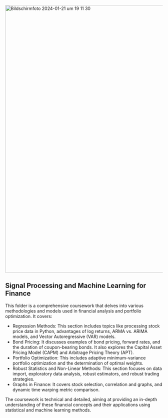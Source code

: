 <img width="856" alt="Bildschirmfoto 2024-01-21 um 19 11 30" src="https://github.com/rflepp/machine_learning_for_finance/assets/48092685/eb8d48d6-c303-48e0-9d53-b04271055dd8">

## Signal Processing and Machine Learning for Finance

This folder is a comprehensive coursework that delves into various methodologies and models used in financial analysis and portfolio optimization. It covers:

- Regression Methods: This section includes topics like processing stock price data in Python, advantages of log returns, ARMA vs. ARIMA models, and Vector Autoregressive (VAR) models.
- Bond Pricing: It discusses examples of bond pricing, forward rates, and the duration of coupon-bearing bonds. It also explores the Capital Asset Pricing Model (CAPM) and Arbitrage Pricing Theory (APT).
- Portfolio Optimization: This includes adaptive minimum-variance portfolio optimization and the determination of optimal weights.
- Robust Statistics and Non-Linear Methods: This section focuses on data import, exploratory data analysis, robust estimators, and robust trading strategies.
- Graphs in Finance: It covers stock selection, correlation and graphs, and dynamic time warping metric comparison.
  
The coursework is technical and detailed, aiming at providing an in-depth understanding of these financial concepts and their applications using statistical and machine learning methods.
